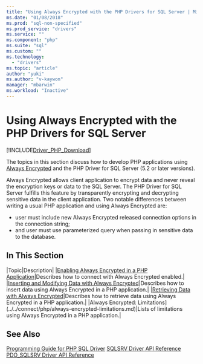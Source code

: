 ```yaml
---
title: "Using Always Encrypted with the PHP Drivers for SQL Server | Microsoft Docs"
ms.date: "01/08/2018"
ms.prod: "sql-non-specified"
ms.prod_service: "drivers"
ms.service: ""
ms.component: "php"
ms.suite: "sql"
ms.custom: ""
ms.technology: 
  - "drivers"
ms.topic: "article"
author: "yuki"
ms.author: "v-kaywon"
manager: "mbarwin"
ms.workload: "Inactive"
---
```

# Using Always Encrypted with the PHP Drivers for SQL Server
[!INCLUDE[Driver_PHP_Download](../../includes/driver_php_download.md)]

The topics in this section discuss how to develop PHP applications using [Always Encrypted](https://docs.microsoft.com/en-us/sql/relational-databases/security/encryption/always-encrypted-database-engine) and the PHP Driver for SQL Server (5.2 or later versions).

Always Encrypted allows client application to encrypt data and never reveal the encryption keys or data to the SQL Server. The PHP Driver for SQL Server fulfills this feature by transparently encrypting and decrypting sensitive data in the client application. Two notable differences between writing a usual PHP application and using Always Encrypted are:
 -   user must include new Always Encrypted released connection options in the connection string;
 -   and user must use parameterized query when passing in sensitive data to the database.

## In This Section

|Topic|Description|
|[Enabling Always Encrypted in a PHP Application](../../connect/php/enabling-always-encrypted-php-application.md)|Describes how to connect with Always Encrypted enabled.|
|[Inserting and Modifying Data with Always Encrypted](../../connect/php/inserting-data-always-encrypted.md)|Describes how to insert data using Always Encrypted in a PHP application.|
|[Retrieving Data with Always Encrypted](../../connect/php/retrieving-data-always-encrypted.md)|Describes how to retrieve data using Always Encrypted in a PHP application.|
|Always Encrypted: Limitations](../../connect/php/always-encrypted-limitations.md)|Lists of limitations using Always Encrypted in a PHP application.|
  
## See Also  
[Programming Guide for PHP SQL Driver](../../connect/php/programming-guide-for-php-sql-driver.md)
[SQLSRV Driver API Reference](../../connect/php/sqlsrv-driver-api-reference.md)  
[PDO_SQLSRV Driver API Reference](../../connect/php/pdo-sqlsrv-driver-reference.md)  
  
